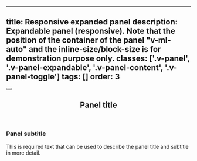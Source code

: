 <!--
 *              Copyright (c) 2025 Visa, Inc.
 *
 * Licensed under the Apache License, Version 2.0 (the "License");
 * you may not use this file except in compliance with the License.
 * You may obtain a copy of the License at
 *
 *         http://www.apache.org/licenses/LICENSE-2.0
 *
 * Unless required by applicable law or agreed to in writing, software
 * distributed under the License is distributed on an "AS IS" BASIS,
 * WITHOUT WARRANTIES OR CONDITIONS OF ANY KIND, either express or implied.
 * See the License for the specific language governing permissions and
 * limitations under the License.
 *
 -->
---
title: Responsive expanded panel
description: Expandable panel (responsive). Note that the position of the container of the panel "v-ml-auto" and the inline-size/block-size is for demonstration purpose only.
classes: ['.v-panel', '.v-panel-expandable', '.v-panel-content', '.v-panel-toggle']
tags: []
order: 3
---

<div class="v-ml-auto v-panel v-panel-expandable v-panel-responsive">
  <button aria-expanded="true" aria-label="collapse panel" class="v-panel-toggle v-button v-button-large v-button-icon" type="button">
    <svg aria-hidden="true" class="v-icon v-icon v-icon-visa v-icon-tiny v-icon-two-color" focusable="false" viewbox="0 0 16 16">
      <use href="#visa-media-fast-forward-tiny">
      </use>
    </svg>
  </button>
  <div class="v-panel-content v-surface">
    <header class="v-panel-header">
      <h2 class="v-typography-headline-3">
        Panel title
      </h2>
    </header>
    <div class="v-panel-body">
      <h3 class="v-typography-subtitle-2">
        Panel subtitle
      </h3>
      <p>
        This is required text that can be used to describe the panel title and subtitle in more detail.
      </p>
    </div>
  </div>
</div>
